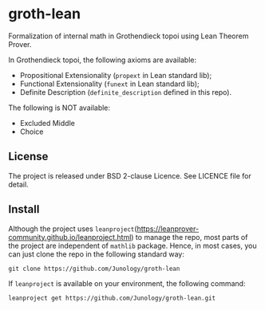 # groth-lean
Formalization of internal math in Grothendieck topoi using Lean Theorem Prover.

In Grothendieck topoi, the following axioms are available:

 - Propositional Extensionality (`propext` in Lean standard lib);
 - Functional Extensionality (`funext` in Lean standard lib);
 - Definite Description (`definite_description` defined in this repo).

The following is NOT available:

 - Excluded Middle
 - Choice

## License
The project is released under BSD 2-clause Licence.
See LICENCE file for detail.

## Install
Although the project uses `leanproject`(https://leanprover-community.github.io/leanproject.html) to manage the repo, most parts of the project are independent of `mathlib` package.
Hence, in most cases, you can just clone the repo in the following standard way:

 ```
 git clone https://github.com/Junology/groth-lean
 ```

If `leanproject` is available on your environment, the following command:

 ```
 leanproject get https://github.com/Junology/groth-lean.git
 ```

